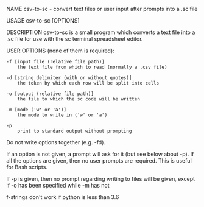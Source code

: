 NAME
    csv-to-sc - convert text files or user input after prompts into a .sc file

USAGE
    csv-to-sc [OPTIONS]

DESCRIPTION
csv-to-sc is a small program which converts a text file into a .sc file for use with the sc terminal spreadsheet editor.

USER OPTIONS (none of them is required):

    -f [input file (relative file path)]
        the text file from which to read (normally a .csv file)

    -d [string delimiter (with or without quotes)]
        the token by which each row will be split into cells

    -o [output (relative file path)]
        the file to which the sc code will be written

    -m [mode ('w' or 'a')]
        the mode to write in ('w' or 'a')

    -p
        print to standard output without prompting

Do not write options together (e.g. -fd).

If an option is not given, a prompt will ask for it (but see below about -p).
If all the options are given, then no user prompts are required. This is useful for Bash scripts.

If -p is given, then no prompt regarding writing to files will be given, except if -o has been specified while -m has not

f-strings don't work if python is less than 3.6
